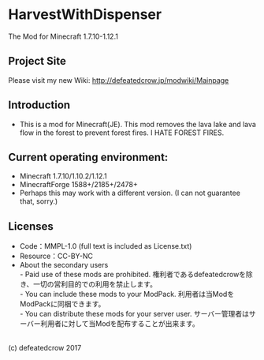 ﻿# HarvestWithDispenser
The Mod for Minecraft 1.7.10-1.12.1

## Project Site
Please visit my new Wiki: http://defeatedcrow.jp/modwiki/Mainpage

## Introduction
- This is a mod for Minecraft(JE). This mod removes the lava lake and lava flow in the forest to prevent forest fires. I HATE FOREST FIRES.

## Current operating environment:
- Minecraft 1.7.10/1.10.2/1.12.1 
- MinecraftForge 1588+/2185+/2478+
- Perhaps this may work with a different version. (I can not guarantee that, sorry.)
   
## Licenses
- Code：MMPL-1.0  (full text is included as License.txt)  
- Resource：CC-BY-NC
- About the secondary users<br> - Paid use of these mods are prohibited. 権利者であるdefeatedcrowを除き、一切の営利目的での利用を禁止します。<br> - You can include these mods to your ModPack. 利用者は当ModをModPackに同梱できます。<br> - You can distribute these mods for your server user. サーバー管理者はサーバー利用者に対して当Modを配布することが出来ます。<br>

<br>
(c) defeatedcrow 2017
